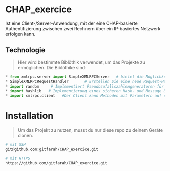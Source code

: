 # CHAP_exercice

 Ist eine Client-/Server-Anwendung, mit der eine CHAP-basierte Authentifizierung zwischen zwei Rechnern über ein IP-basiertes Netzwerk erfolgen kann.
 
 
 ## Technologie
 > Hier wird bestimmte Biblöthik verwendet, um das Projekte zu ermöglichen. Die Biblöthike sind:
 ```python
 * from xmlrpc.server import SimpleXMLRPCServer   # bietet die Möglichkeit, einfache, eigenständige XML-RPC-Server zu erstellen.
 * SimpleXMLRPCRequestHandler       # Erstellen Sie eine neue Request-Handler-Instanz.
 * import random     # Implementiert Pseudozufallszahlengeneratoren für verschiedene Verteilungen
 * import hashlib   # Implementierung eines sicheren Hash- und Message Digest-Algorithmus
 * import xmlrpc.client   #Der Client kann Methoden mit Parametern auf einem Remote-Server aufrufen (der Server wird durch einen URI benannt) und strukturierte Daten zurückerhalten.
 ```
 

 
 


# Installation

> Um das Projekt zu nutzen, musst du nur diese repo zu deinem Geräte clonen.

```bash
# mit SSH 
git@github.com:gitfarah/CHAP_exercice.git

# mit HTTPS
https://github.com/gitfarah/CHAP_exercice.git
```

